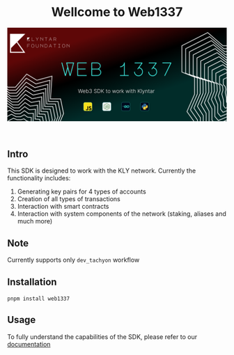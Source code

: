 <div align="center">

# **Wellcome to Web1337**

![cover](./cover.png)

</div>

<br/>

## Intro

This SDK is designed to work with the KLY network. Currently the functionality includes:

1) Generating key pairs for 4 types of accounts
2) Creation of all types of transactions
3) Interaction with smart contracts
4) Interaction with system components of the network (staking, aliases and much more)

## Note

Currently supports only <code>dev_tachyon</code> workflow


## Installation

```shell
pnpm install web1337
```


## Usage

To fully understand the capabilities of the SDK, please refer to our [documentation](https://docs.klyntar.org/)